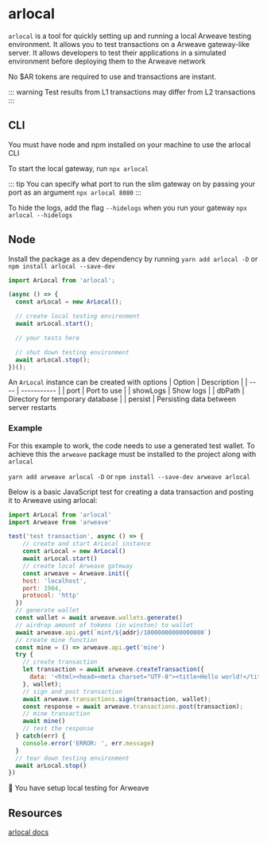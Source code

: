 # arlocal
`arlocal` is a tool for quickly setting up and running a local Arweave testing environment. It allows you to test transactions on a Arweave gateway-like server. It allows developers to test their applications in a simulated environment before deploying them to the Arweave network

No $AR tokens are required to use and transactions are instant.

::: warning
Test results from L1 transactions may differ from L2 transactions
:::
## CLI
You must have node and npm installed on your machine to use the arlocal CLI

To start the local gateway, run `npx arlocal`

::: tip
You can specify what port to run the slim gateway on by passing your port as an argument
`npx arlocal 8080`
:::

To hide the logs, add the flag `--hidelogs` when you run your gateway
`npx arlocal --hidelogs`
## Node 
Install the package as a dev dependency by running
`yarn add arlocal -D` or `npm install arlocal --save-dev`

```js
import ArLocal from 'arlocal';

(async () => {
  const arLocal = new ArLocal();

  // create local testing environment
  await arLocal.start();

  // your tests here

  // shut down testing environment
  await arLocal.stop();
})();
```

An `ArLocal` instance can be created with options
| Option | Description |
| ---- | ----------- |
| port | Port to use |
| showLogs | Show logs |
| dbPath | Directory for temporary database  |
| persist | Persisting data between server restarts

### Example
For this example to work, the code needs to use a generated test wallet. To achieve this the `arweave` package must be installed to the project along with `arlocal`

`yarn add arweave arlocal -D` or `npm install --save-dev arweave arlocal`

Below is a basic JavaScript test for creating a data transaction and posting it to Arweave using arlocal:

```js
import ArLocal from 'arlocal'
import Arweave from 'arweave'

test('test transaction', async () => {
    // create and start ArLocal instance
    const arLocal = new ArLocal()
    await arLocal.start()
    // create local Arweave gateway
    const arweave = Arweave.init({
    host: 'localhost',
    port: 1984,
    protocol: 'http'
  })
  // generate wallet
  const wallet = await arweave.wallets.generate()
  // airdrop amount of tokens (in winston) to wallet
  await arweave.api.get(`mint/${addr}/10000000000000000`)
  // create mine function
  const mine = () => arweave.api.get('mine')
  try {
    // create transaction
    let transaction = await arweave.createTransaction({
      data: '<html><head><meta charset="UTF-8"><title>Hello world!</title></head><body></body></html>'
    }, wallet);
    // sign and post transaction
    await arweave.transactions.sign(transaction, wallet);
    const response = await arweave.transactions.post(transaction);
    // mine transaction
    await mine()
    // test the response
  } catch(err) {
    console.error('ERROR: ', err.message)
  }
  // tear down testing environment
  await arLocal.stop()
})
```

:tada: You have setup local testing for Arweave

## Resources
[arlocal docs](https://github.com/textury/arlocal)